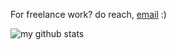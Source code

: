 For freelance work? do reach, [email](mailto:muilibilal@gmail.com) :)

<img src="https://github-readme-stats.vercel.app/api?username=muilibilal&show_icons=true&theme=gotham" alt="my github stats" />

